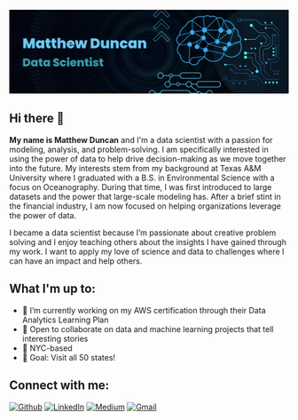 ![cover_photo](./my_title.png)

## Hi there 👋



**My name is Matthew Duncan** and I'm a data scientist with a passion for modeling, analysis, and problem-solving. I am specifically interested in using the power of data to help drive decision-making as we move together into the future. My interests stem from my background at Texas A&M University where I graduated with a B.S. in Environmental Science with a focus on Oceanography. During that time, I was first introduced to large datasets and the power that large-scale modeling has. After a brief stint in the financial industry, I am now focused on helping organizations leverage the power of data.

I became a data scientist because I’m passionate about creative problem solving and I enjoy teaching others about the insights I have gained through my work. I want to apply my love of science and data to challenges where I can have an impact and help others.

## What I'm up to:
- 🌱 I’m currently working on my AWS certification through their Data Analytics Learning Plan
- 👯 Open to collaborate on data and machine learning projects that tell interesting stories
- 🗽 NYC-based
- 🥅 Goal: Visit all 50 states!

## Connect with me:
[![Github](https://camo.githubusercontent.com/b2d1ae072c968dbeaf2232f0e1071ae5a7b218b11caec1ae5c69c10ef370a3cc/68747470733a2f2f696d672e736869656c64732e696f2f62616467652f6769746875622d2532333234323932652e7376673f267374796c653d666f722d7468652d6261646765266c6f676f3d676974687562266c6f676f436f6c6f723d7768697465)](https://github.com/mduncan23) [![LinkedIn](https://camo.githubusercontent.com/5e3d78e5310a41c0667e07077cf93596229de398b154b83885dc068874ed5365/68747470733a2f2f696d672e736869656c64732e696f2f62616467652f6c696e6b6564696e2d2532333145373742352e7376673f267374796c653d666f722d7468652d6261646765266c6f676f3d6c696e6b6564696e266c6f676f436f6c6f723d7768697465)](https://www.linkedin.com/in/duncanmatthewa/) [![Medium](https://camo.githubusercontent.com/3f0040d67b77bf0f3b5eb49cceec79eff9e791e29c0bae457f13b2cdd08f8d35/68747470733a2f2f696d672e736869656c64732e696f2f62616467652f6d656469756d2d2532333239323932392e7376673f267374796c653d666f722d7468652d6261646765266c6f676f3d6d656469756d266c6f676f436f6c6f723d7768697465)](https://medium.com/@mduncan0923) [![Gmail](https://camo.githubusercontent.com/571384769c09e0c66b45e39b5be70f68f552db3e2b2311bc2064f0d4a9f5983b/68747470733a2f2f696d672e736869656c64732e696f2f62616467652f476d61696c2d4431343833363f7374796c653d666f722d7468652d6261646765266c6f676f3d676d61696c266c6f676f436f6c6f723d7768697465)](mailto:mduncan0923@gmail.com)



<!--
**mduncan23/mduncan23** is a ✨ _special_ ✨ repository because its `README.md` (this file) appears on your GitHub profile.

Here are some ideas to get you started:

- 🔭 I’m currently working on ...
- 🌱 I’m currently learning ...
- 👯 I’m looking to collaborate on ...
- 🤔 I’m looking for help with ...
- 💬 Ask me about ...
- 📫 How to reach me: ...
- 😄 Pronouns: ...
- ⚡ Fun fact: ...
-->
